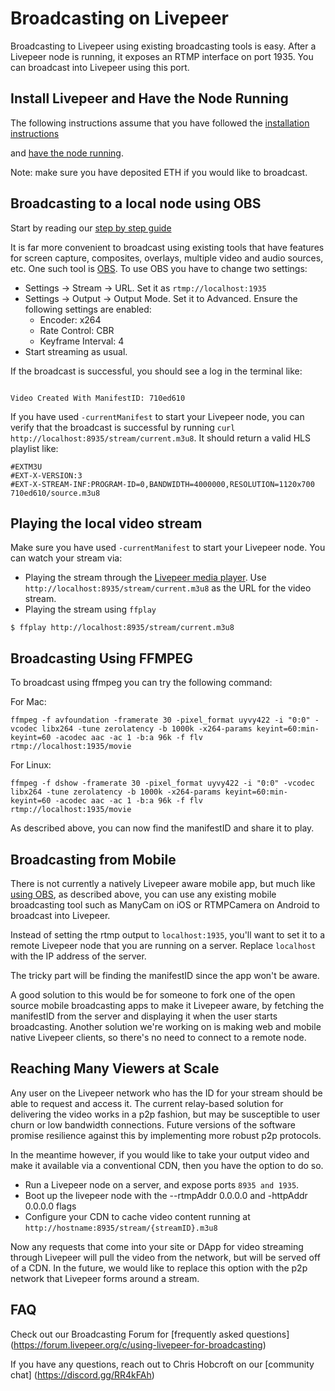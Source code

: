 # Broadcasting on Livepeer

Broadcasting to Livepeer using existing broadcasting tools is
easy. After a Livepeer node is running, it exposes an RTMP interface
on port 1935. You can broadcast into Livepeer using this port.

## Install Livepeer and Have the Node Running

The following instructions assume that you have followed the
[installation instructions](http://livepeer.readthedocs.io/en/latest/node.html#installation)

and [have the node running](node.html).

Note: make sure you have deposited ETH if you would like to broadcast.

## Broadcasting to a local node using OBS

Start by reading our [step by step guide](https://github.com/livepeer/wiki/wiki/Blueprint:-set-up-a-broadcasting-node-using-Livepeer-and-OBS)

It is far more convenient to broadcast using existing tools that have
features for screen capture, composites, overlays, multiple video and
audio sources, etc. One such tool is
[OBS](https://obsproject.com/). To use OBS you have to change two
settings:

* Settings -> Stream -> URL. Set it as `rtmp://localhost:1935`
* Settings -> Output -> Output Mode. Set it to Advanced. Ensure the following settings are enabled:
  * Encoder: x264
  * Rate Control: CBR
  * Keyframe Interval: 4
* Start streaming as usual.

If the broadcast is successful, you should see a log in the terminal like:
```

Video Created With ManifestID: 710ed610

```

If you have used `-currentManifest` to start your Livepeer node, you can verify that the broadcast is successful by running `curl http://localhost:8935/stream/current.m3u8`.  It should return a valid HLS playlist like:

```
#EXTM3U
#EXT-X-VERSION:3
#EXT-X-STREAM-INF:PROGRAM-ID=0,BANDWIDTH=4000000,RESOLUTION=1120x700
710ed610/source.m3u8
```

## Playing the local video stream

Make sure you have used `-currentManifest` to start your Livepeer node. You can watch your stream via:

* Playing the stream through the [Livepeer media player](http://media.livepeer.org). Use `http://localhost:8935/stream/current.m3u8` as the URL for the video stream.
* Playing the stream using `ffplay`

```
$ ffplay http://localhost:8935/stream/current.m3u8
```


## Broadcasting Using FFMPEG

To broadcast using ffmpeg you can try the following command:

For Mac:
```
ffmpeg -f avfoundation -framerate 30 -pixel_format uyvy422 -i "0:0" -vcodec libx264 -tune zerolatency -b 1000k -x264-params keyint=60:min-keyint=60 -acodec aac -ac 1 -b:a 96k -f flv rtmp://localhost:1935/movie
```

For Linux:
```
ffmpeg -f dshow -framerate 30 -pixel_format uyvy422 -i "0:0" -vcodec libx264 -tune zerolatency -b 1000k -x264-params keyint=60:min-keyint=60 -acodec aac -ac 1 -b:a 96k -f flv rtmp://localhost:1935/movie
```

As described above, you can now find the manifestID and share it to play.

## Broadcasting from Mobile

There is not currently a natively Livepeer aware mobile app, but much
like [using OBS](#broadcasting-using-obs), as described above, you can
use any existing mobile broadcasting tool such as ManyCam on iOS or
RTMPCamera on Android to broadcast into Livepeer.

Instead of setting the rtmp output to `localhost:1935`, you'll want to
set it to a remote Livepeer node that you are running on a
server. Replace `localhost` with the IP address of the server.

The tricky part will be finding the manifestID since the app
won't be aware.

A good solution to this would be for someone to fork one of the open
source mobile broadcasting apps to make it Livepeer aware, by fetching
the manifestID from the server and displaying it when the user starts
broadcasting. Another solution we're working on is making web and
mobile native Livepeer clients, so there's no need to connect to a
remote node.

## Reaching Many Viewers at Scale

Any user on the Livepeer network who has the ID for your stream should
be able to request and access it. The current relay-based solution for
delivering the video works in a p2p fashion, but may be susceptible to
user churn or low bandwidth connections. Future versions of the
software promise resilience against this by implementing more robust
p2p protocols.

In the meantime however, if you would like to take your output video
and make it available via a conventional CDN, then you have the option
to do so.

* Run a Livepeer node on a server, and expose ports `8935 and 1935`.
* Boot up the livepeer node with the --rtmpAddr 0.0.0.0 and -httpAddr 0.0.0.0 flags
* Configure your CDN to cache video content running at
`http://hostname:8935/stream/{streamID}.m3u8`

Now any requests that come into your site or DApp for video streaming
through Livepeer will pull the video from the network, but will be
served off of a CDN. In the future, we would like to replace this
option with the p2p network that Livepeer forms around a stream.

## FAQ
Check out our Broadcasting Forum for [frequently asked questions] (https://forum.livepeer.org/c/using-livepeer-for-broadcasting)

If you have any questions, reach out to Chris Hobcroft on our [community chat] (https://discord.gg/RR4kFAh)
